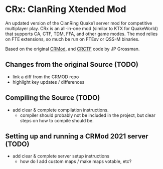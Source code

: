 # CRx: ClanRing Xtended Mod

An updated version of the ClanRing Quake1 server mod for competitive multiplayer play.  CRx is an all-in-one mod (similar to KTX for QuakeWorld) that supports CA, CTF, TDM, FFA, and other game modes.  The mod relies on FTE extensions, so much be run on FTEsv or QSS-M binaries.

Based on the original [CRMod](https://github.com/jp-grossman/crmod), and [CRCTF](link?) code by JP Grossman.

## Changes from the original Source (TODO)

- link a diff from the CRMOD repo
- highlight key updates / differences

## Compiling the Source (TODO)

- add clear & complete compilation instructions.
  - compiler should probably not be included in the project, but clear steps on how to compile should be.

## Setting up and running a CRMod 2021 server (TODO)

- add clear & complete server setup instructions
  - how do I add custom maps / make maps votable, etc?
